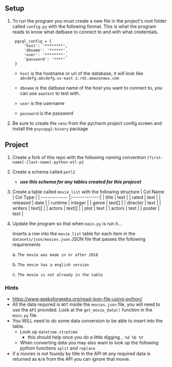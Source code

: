 ## Setup
   1. To run the program you must create a new file in the project's root folder called ```config.py``` with the following format.
   This is what the program reads to know what datbase to connect to and with what credentials.
      ```
       pgsql_config = {
           'host': '********',
           'dbname': '******',
           'user': '********',
           'password': '****'
       }
       ```
    
      - ```host``` is the hostname or url of the database, it will look like ```abcdefg.abcdefg.us-east-2.rds.amazonaws.com```

      - ```dbname``` is the datbase name of the host you want to connect to, you can use ```aaatest``` to test with.

      - ```user``` is the username

      - ```password``` is the password
   
   2. Be sure to create the ```venv``` from the pycharm project config screen and install the ```psycopg2-binary``` package
   
## Project
   1. Create a fork of this repo with the following naming convention ```[first-name]-[last-name]-python-etl-p2```
   2. Create a schema called ```petl2```
         - ___use this schema for any tables created for this projecet___
   4. Create a table called ```movie_list``` with the following structure
         | Col Name          | Col Type       |
         | ------------- |:-------------:|
         | title      | text |
         | rated      | text |
         | released      | date |
         | runtime      | integer |
         | genre      | text[] |
         | director      | text |
         | writers      | text[] |
         | actors      | text[] |
         | plot      | text |
         | actors      | text |
         | poster      | text |
         
   4. Update the program so that when ```main.py``` is run it...
      
      Inserts a row into the ```movie_list``` table for each item in the ```datasets/json/movies.json``` JSON file that passes the following requirements
      
         a. ```The movie was made in or after 2018```
         
         b. ```The movie has a english version```
         
         c. ```The movie is not already in the table```

   ### Hints
   - https://www.geeksforgeeks.org/read-json-file-using-python/
   - All the data required is ```NOT``` inside the ```movies.json``` file, you will need to use the ```API``` provided. Look at the ```get_movie_data()``` function in the ```main.py``` file.
   - You WILL need to do some data conversion to be able to insert into the table.
      - Look up ```datetime.strptime```
         - this should help once you do a little digging... ```%d %b %Y```
      - When converting data you may also want to look up the following python functions ```split``` and ```replace```
   - if a movies is not foundy by title in the API ```OR``` any required data is returned as ```N/A``` from the API you can ignore that movie.
      
